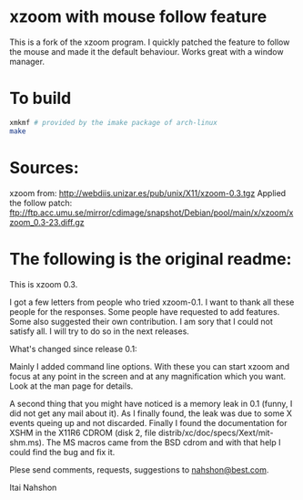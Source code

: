 # xzoom with mouse follow feature
This is a fork of the xzoom program.
I quickly patched the feature to follow the mouse and made it the default behaviour.
Works great with a window manager.

# To build
```bash
xmkmf # provided by the imake package of arch-linux
make
```

# Sources:
xzoom from: http://webdiis.unizar.es/pub/unix/X11/xzoom-0.3.tgz
Applied the follow patch: ftp://ftp.acc.umu.se/mirror/cdimage/snapshot/Debian/pool/main/x/xzoom/xzoom_0.3-23.diff.gz

# The following is the original readme:
This is xzoom 0.3.

I got a few letters from people who tried xzoom-0.1.
I want to thank all these people for the responses.
Some people have requested to add features. Some
also suggested their own contribution.
I am sory that I could not satisfy all. I will try
to do so in the next releases.

What's changed since release 0.1:

Mainly I added command line options. With these
you can start xzoom and focus at any point in the screen
and at any magnification which you want. Look at the
man page for details.

A second thing that you might have noticed is a memory
leak in 0.1 (funny, I did not get any mail about it).
As I finally found, the leak was due to some X events queing
up and not discarded. Finally I found the documentation
for XSHM in the X11R6 CDROM (disk 2, file
distrib/xc/doc/specs/Xext/mit-shm.ms). The MS macros
came from the BSD cdrom and with that help I could
find the bug and fix it.

Plese send comments, requests, suggestions to
nahshon@best.com.

Itai Nahshon
